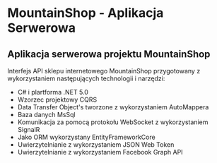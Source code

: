 # MountainShop - Aplikacja Serwerowa
## Aplikacja serwerowa projektu MountainShop

Interfejs API sklepu internetowego MountainShop przygotowany z wykorzystaniem następujących technologii i narzędzi:
+ C# i plartforma .NET 5.0
+ Wzorzec projektowy CQRS
+ Data Transfer Object's tworzone z wykorzystaniem AutoMappera
+ Baza danych MsSql
+ Komunikacja za pomocą protokołu WebSocket z wykorzystaniem SignalR
+ Jako ORM wykorzystany EntityFrameworkCore
+ Uwierzytelnianie z wykorzystaniem JSON Web Token
+ Uwierzytelnianie z wykorzystaniem Facebook Graph API
